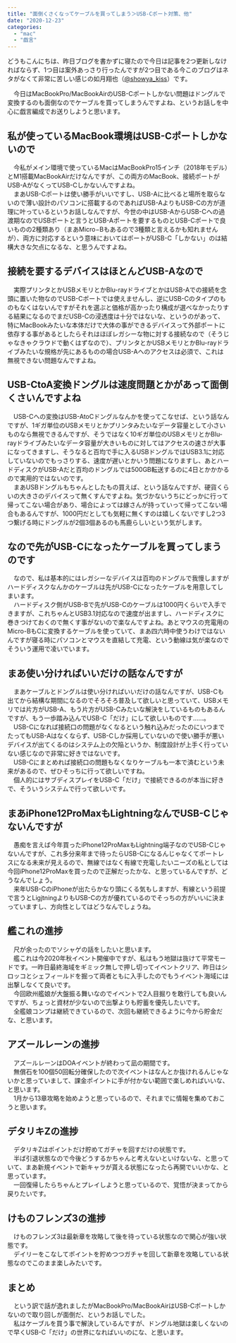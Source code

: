 ```yaml
---
title: "面倒くさくなってケーブルを買ってしまう＞USB-Cポート対策、他"
date: "2020-12-23"
categories: 
  - "mac"
  - "戯言"
---
```


どうもこんにちは、昨日ブログを書かずに寝たので今日は記事を2つ更新しなければならず、1つ目は案外あっさり行ったんですが2つ目である今このブログはネタがなくて非常に苦しい感じの如月翔也（[@showya\_kiss](http://twitter.com/showya_kiss)）です。  
  
　今日はMacBookPro/MacBookAirのUSB-Cポートしかない問題はドングルで変換するのも面倒なのでケーブルを買ってしまうんですよね、というお話しを中心に戯言編成でお送りしようと思います。  

## 私が使っているMacBook環境はUSB-Cポートしかないので

　今私がメイン環境で使っているMacはMacBookPro15インチ（2018年モデル）とM1搭載MacBookAirだけなんですが、この両方のMacBook、接続ポートがUSB-AがなくってUSB-Cしかないんですよね。  
　まあUSB-Cポートは使い勝手がいいですし、USB-Aに比べると場所を取らないので薄い設計のパソコンに搭載するのであればUSB-AよりもUSB-Cの方が道理に叶っているというお話しなんですが、今世の中はUSB-AからUSB-Cへの過渡期なのでUSBポートと言うとUSB-Aポートを要するものとUSB-Cポートで良いものの2種類あり（まあMicro−Bもあるので3種類と言えるかも知れませんが）、両方に対応するという意味においてはポートがUSB-C「しかない」のは結構大きな欠点になるな、と思うんですよね。  

## 接続を要するデバイスはほとんどUSB-Aなので

　実際プリンタとかUSBメモリとかBlu-rayドライブとかはUSB-Aでの接続を念頭に置いた物なのでUSB-Cポートでは使えませんし、逆にUSB-Cのタイプのものもなくはないんですがそれを選ぶと価格が高かったり構成が選べなかったりする結果になるのでまだUSB-Cの浸透度は十分ではないな、というのがあって、特にMacBookみたいな本体だけで大体の事ができるデバイスって外部ポートに依存する事があるとしたらそれはほぼレガシーな物に対する接続なので（そうじゃなきゃクラウドで動くはずなので）、プリンタとかUSBメモリとかBlu-rayドライブみたいな規格が先にあるものの場合USB-Aへのアクセスは必須で、これは無視できない問題なんですよね。  

## USB-CtoA変換ドングルは速度問題とかがあって面倒くさいんですよね

　USB-Cへの変換はUSB-AtoCドングルなんかを使ってこなせば、という話なんですが、1ギガ単位のUSBメモリとかプリンタみたいなデータ容量として小さいものなら無視できるんですが、そうではなく10ギガ単位のUSBメモリとかBlu-rayドライブみたいなデータ容量が大きいものに対してはアクセスの速さが大事になってきますし、そうなると百均で手に入るUSBドングルではUSB3.1に対応していないのでもっさりする、速度が遅いとかいう問題になりますし、あとハードディスクがUSB-Aだと百均のドングルでは500GB転送するのに4日とかかかるので実用的ではないのです。  
　まあUSBドングルもちゃんとしたもの買えば、という話なんですが、硬貨くらいの大きさのデバイスって無くすんですよね。気づかないうちにどっかに行って帰ってこない場合があり、場合によっては嫁さんが持っていって帰ってこない場合もあるんですが、1000円だとしても気軽に無くすのは嬉しくないですし2つ3つ繋げる時にドングルが2個3個あるのも馬鹿らしいという気がします。  

## なので先がUSB-Cになったケーブルを買ってしまうのです

　なので、私は基本的にはレガシーなデバイスは百均のドングルで我慢しますがハードディスクなんかのケーブルは先がUSB-Cになったケーブルを用意してしまいます。  
　ハードディスク側がUSB-Bで先がUSB-Cのケーブルは1000円くらいで入手できますが、これちゃんとUSB3.1対応なので速度が出ますし、ハードディスクに巻きつけておくので無くす事がないので楽なんですよね。あとマウスの充電用のMicro-BもCに変換するケーブルを使っていて、まあ四六時中使うわけではないんですが寝る時にパソコンとマウスを直結して充電、という動線は気が楽なのでそういう運用で凌いでいます。  

## まあ使い分ければいいだけの話なんですが

　まあケーブルとドングルは使い分ければいいだけの話なんですが、USB-Cも出てから結構な期間になるのでそろそろ普及して欲しいと思っていて、USBメモリでは片方がUSB-A、もう片方がUSB-Cみたいな解決をしているものもあるんですが、もう一歩踏み込んでUSB-C「だけ」にして欲しいものです……。  
　USB-Cになれば接続口の問題がなくなるという触れ込みだったのにいつまでたってもUSB-Aはなくならず、USB-Cしか採用していないので使い勝手が悪いデバイスが出てくるのはシステム上の欠陥というか、制度設計が上手く行っていない感じなので非常に好きではないです。  
　USB-Cにまとめれば接続口の問題もなくなりケーブルも一本で済むという未来があるので、ぜひそっちに行って欲しいですね。  
　個人的にはサブディスプレイをUSB-C「だけ」で接続できるのが本当に好きで、そういうシステムで行って欲しいです。  

## まあiPhone12ProMaxもLightningなんでUSB-Cじゃないんですが

　愚痴を言えば今年買ったiPhone12ProMaxもLightning端子なのでUSB-Cじゃないんですが、これ多分来年まで待ったらUSB-Cになるんじゃなくてポートレスになる未来が見えるので、無線ではなく有線で充電したいニーズの私としては今回iPhone12ProMaxを買ったので正解だったかな、と思っているんですが、どうなんでしょう。  
　来年USB-CのiPhoneが出たらかなり頭にくる気もしますが、有線という前提で言うとLigjtningよりもUSB-Cの方が優れているのでそっちの方がいいに決まっていますし、方向性としてはどうなんでしょうね。  

## 艦これの進捗

　尺が余ったのでソシャゲの話をしたいと思います。  
　艦これは今2020年秋イベント開催中ですが、私はもう地獄は抜けて平常モードです。一昨日最終海域をギミック無しで押し切ってイベントクリア、昨日はシロッコとシェフィールドを掘って両者ともに入手したのでもうイベント海域には出撃しなくて良いです。  
　今回欧州艦娘が大盤振る舞いなのでイベントで2人目掘りを敢行しても良いんですが、ちょっと資材が少ないので出撃よりも貯蓄を優先したいです。  
　全艦娘コンプは継続できているので、次回も継続できるように今から貯金だな、と思います。  

## アズールレーンの進捗

　アズールレーンはDOAイベントが終わって凪の期間です。  
　無償石を100個50回転分確保したので次イベントはなんとか抜けれるんじゃないかと思っていまして、課金ポイントに手が付かない範囲で楽しめればいいな、と思います。  
　1月から13章攻略を始めようと思っているので、それまでに情報を集めておこうと思います。  

## デタリキZの進捗

　デタリキZはポイントだけ貯めてガチャを回すだけの状態です。  
　半ば引退状態なので今後どうするかちゃんと考えないといけないな、と思っていて、まあ新規イベントで新キャラが貰える状態になったら再開でいいかな、と思っています。  
　一回復帰したらちゃんとプレイしようと思っているので、覚悟が決まってから戻りたいです。  

## けものフレンズ3の進捗

　けものフレンズ3は最新章を攻略して後を待っている状態なので関心が強い状態です。  
　デイリーをこなしてポイントを貯めつつガチャを回して新章を攻略している状態なのでこのまま楽しみたいです。  

## まとめ

　という訳で話が逸れましたがMacBookPro/MacBookAirはUSB-Cポートしかないので取り回しが面倒だ、というお話しでした。  
　私はケーブルを買う事で解決しているんですが、ドングル地獄は楽しくないので早くUSB-C「だけ」の世界になればいいのにな、と思います。
